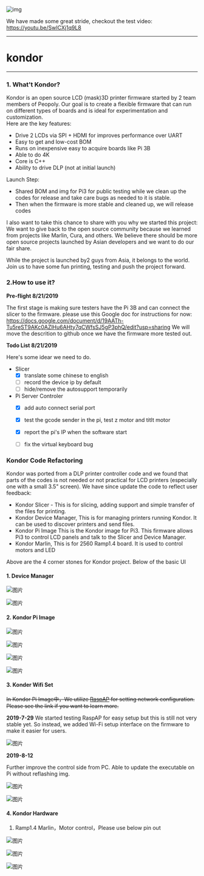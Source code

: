 ![img](./doc-img/kondor-logo.png)

We have made some great stride, checkout the test video: https://youtu.be/SwICXj1q9L8

---
# kondor
---
### 1. What't Kondor?
Kondor is an open source LCD (mask)3D printer firmware started by 2 team members of Peopoly. Our goal is to create a flexible firmware that can run on different types of boards and is ideal for experimentation and customization.   
Here are the key features:
-    Drive 2 LCDs via SPI + HDMI for improves performance over UART
-    Easy to get and low-cost BOM 
-    Runs on inexpensive easy to acquire boards like Pi 3B
-    Able to do 4K
-    Core is C++
-    Ability to drive DLP (not at initial launch)

Launch Step:
-    Shared BOM and img for Pi3 for public testing while we clean up the codes for release and take care bugs as needed to it is stable. 
-    Then when the firmware is more stable and cleaned up, we will release codes 

I also want to take this chance to share with you why we started this project: 
We want to give back to the open source community because we learned from projects like Marlin, Cura, and others.
We believe there should be more open source projects launched by Asian developers and we want to do our fair share.

While the project is launched by2 guys from Asia, it belongs to the world. Join us to have some fun printing, testing and push the project forward.

### 2.How to use it?

**Pre-flight  8/21/2019**

The first stage is making sure testers have the Pi 3B and can connect the slicer to the firmware.
please use this Google doc for instructions for now:
https://docs.google.com/document/d/19AATh-Tu5reST9AKc0AZlHu6AHty7qCWfsSJ5gP3phQ/edit?usp=sharing
We will move the descrition to github once we have the firmware more tested out. 

**Todo List 8/21/2019**

Here's some idear we need to do.

- Slicer
    - [x] translate some chinese to english
    - [ ] record the device ip by default
    - [ ] hide/remove the autosupport temporarily

- Pi Server Controler
    - [x] add auto connect serial port 
    - [x] test the gcode sender in the pi, test z motor and titlt motor
    - [x] report the pi's IP when the software start
    - [ ] fix the virtual keyboard bug



### Kondor Code Refactoring



Kondor was ported from a DLP printer controller code and we found that parts of the codes  is not needed or not practical for LCD printers (especially one with a small 3.5" screen). We have since update the code to reflect user feedback:

- Kondor Slicer - This is for slicing, adding support and simple transfer of the files for printing.
- Kondor Device Manager, This is for managing printers running Kondor. It can be used to discover printers and send files.
- Kondor Pi Image This is the Kondor image for Pi3. This firmware allows Pi3 to control LCD panels and talk to the Slicer and Device Manager.
- Kondor Marlin, This is for 2560 Ramp1.4 board. It is used to control motors and LED

Above are the 4 corner stones for Kondor project.  Below of the basic UI

#### 1. Device Manager
![图片](./doc-img/2019-7-20/kondor-2.jpg)

![图片](./doc-img/2019-7-20/kondor-1.jpg)


#### 2. Kondor Pi Image

![图片](./doc-img/2019-7-20/kondor-3.jpg)

![图片](./doc-img/2019-7-20/kondor-4.jpg)

![图片](./doc-img/2019-7-20/kondor-5.jpg)

![图片](./doc-img/2019-7-20/kondor-6.jpg)

#### 3. Konder Wifi Set

~~In Kondor Pi Image中，We utilize [RaspAP](https://github.com/billz/raspap-webgui) for setting network configuration. Please see the link if you want to learn more.~~

**2019-7-29**
We started testing RaspAP for easy setup but this is still not very stable yet. So instead, we added Wi-Fi setup interface on the firmware to make it easier for users.


![图片](./doc-img/2019-7-30/1-keyboard.jpg)

**2019-8-12**

Further improve the control side from PC. Able to update the executable on Pi without reflashing img.


![图片](./doc-img/2019-8-12/1.png)

![图片](./doc-img/2019-8-12/2.png)



#### 4. Kondor Hardware

1. Ramp1.4 Marlin，Motor control，Please use below pin out

![图片](./doc-img/2019-7-28/1.jpg)

![图片](./doc-img/2019-7-28/2.jpg)

![图片](./doc-img/2019-7-28/3.gif)







